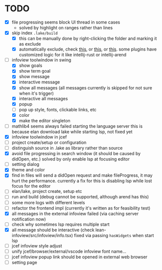 
# TODO

- [x] file progressing seems block UI thread in some cases 
  - solved by highlight on ranges rather than lines
- [x] skip index `.lake/build`
  - [x] this can be manually done by right-clicking the folder and marking it as exclude
  - [x] automatically exclude, check [this](https://youtrack.jetbrains.com/issue/IDEA-194725/Specify-IntelliJ-exclude-directories-in-build.gradle), or [this](https://youtrack.jetbrains.com/issue/IJPL-8363/Ability-to-have-default-Excluded-Folders-not-per-project), or [this](https://youtrack.jetbrains.com/issue/WEB-11419).
    some plugins have customized logic for it like intellij-rust or intellij-arend
- [ ] infoview toolwindow in swing
  - [x] show goals
  - [x] show term goal
  - [x] show message
  - [x] interactive message
  - [x] show all messages (all messages currently is skipped for not sure when it's trigger)
  - [x] interactive all messages
  - [x] popup
  - [ ] pop up style, fonts, clickable links, etc
  - [x] color
  - [x] make the editor singleton
- [ ] mathlib4 seems always failed starting the language server
  this is because elan download lake while starting lsp, not fixed yet
- [x] infoview toolwindow in jcef
- [ ] project create/setup or configuration
- [ ] distinguish source in .lake as library rather than source
- [x] avoid file progressing in search window (it should be caused by didOpen, etc.) solved by only enable lsp at focusing editor
- [ ] setting dialog
- [x] theme and color
- [x] find in files will send a didOpen request and make fileProgress, it may hurt the performance.
  currently a fix for this is disabling lsp while lost focus for the editor
- [ ] elan/lake, project create, setup etc
- [ ] run and build (debug cannot be supported, although arend has this)
- [ ] some more logs with different levels
- [ ] refactor the frontend impl (currently it's written as for feasibility test)
- [x] all messages in the external infoview failed (via caching server notification now)
- [ ] check why sometimes lsp requires multiple start
- [x] all message should be interactive (check lean-infoview/src/infoview/info.tsx)
      fixed via passing `hasWidgets` when start lsp
- [ ] jcef infoview style adjust
- [ ] unify jcef/browser/external/vscode infoview font name...
- [ ] jcef infoview popup link should be opened in external web browser
- [ ] setting page
